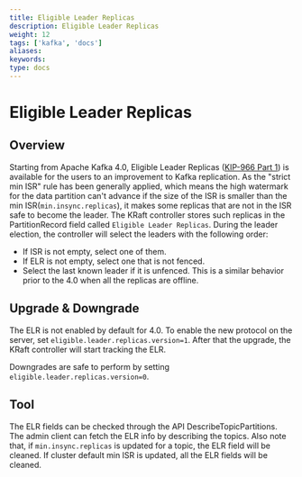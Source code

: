 ```yaml
---
title: Eligible Leader Replicas
description: Eligible Leader Replicas
weight: 12
tags: ['kafka', 'docs']
aliases: 
keywords: 
type: docs
---
```


# Eligible Leader Replicas

## Overview

Starting from Apache Kafka 4.0, Eligible Leader Replicas ([KIP-966 Part 1](https://cwiki.apache.org/confluence/display/KAFKA/KIP-966%3A+Eligible+Leader+Replicas)) is available for the users to an improvement to Kafka replication. As the "strict min ISR" rule has been generally applied, which means the high watermark for the data partition can't advance if the size of the ISR is smaller than the min ISR(`min.insync.replicas`), it makes some replicas that are not in the ISR safe to become the leader. The KRaft controller stores such replicas in the PartitionRecord field called `Eligible Leader Replicas`. During the leader election, the controller will select the leaders with the following order:

  * If ISR is not empty, select one of them.
  * If ELR is not empty, select one that is not fenced.
  * Select the last known leader if it is unfenced. This is a similar behavior prior to the 4.0 when all the replicas are offline.



## Upgrade & Downgrade

The ELR is not enabled by default for 4.0. To enable the new protocol on the server, set `eligible.leader.replicas.version=1`. After that the upgrade, the KRaft controller will start tracking the ELR. 

Downgrades are safe to perform by setting `eligible.leader.replicas.version=0`.

## Tool

The ELR fields can be checked through the API DescribeTopicPartitions. The admin client can fetch the ELR info by describing the topics. Also note that, if `min.insync.replicas` is updated for a topic, the ELR field will be cleaned. If cluster default min ISR is updated, all the ELR fields will be cleaned.
